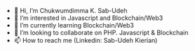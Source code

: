 - 👋 Hi, I’m Chukwumdimma K. Sab-Udeh
- 👀 I’m interested in Javascript and Blockchain/Web3
- 🌱 I’m currently learning Blockchain/Web3
- 💞️ I’m looking to collaborate on PHP. Javascript & Blockchain
- 📫 How to reach me (Linkedin: Sab-Udeh Kierian)

<!---
spakerleza/spakerleza is a ✨ special ✨ repository because its `README.md` (this file) appears on your GitHub profile.
You can click the Preview link to take a look at your changes.
--->

